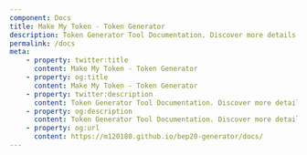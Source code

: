 ```yaml
---
component: Docs
title: Make My Token - Token Generator
description: Token Generator Tool Documentation. Discover more details about different Token Types, ABI, source code and analysis report.
permalink: /docs
meta:
    - property: twitter:title
      content: Make My Token - Token Generator
    - property: og:title
      content: Make My Token - Token Generator
    - property: twitter:description
      content: Token Generator Tool Documentation. Discover more details about different Token Types, ABI, source code and analysis report.
    - property: og:description
      content: Token Generator Tool Documentation. Discover more details about different Token Types, ABI, source code and analysis report.
    - property: og:url
      content: https://m120180.github.io/bep20-generator/docs/
---
```

